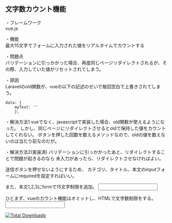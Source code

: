 ## 文字数カウント機能

・フレームワーク  
vue.js

・機能  
最大15文字でフォームに入力された値をリアルタイムでカウントする

・問題点  
バリデーションに引っかかった場合、再度同じページリダイレクトされるが、その際、入力していた値がリセットされてしまう。  

・原因  
Laravelのold関数が、vueの以下の記述のせいで毎回空白で上書きされてしまう。
```
data: {
    myText: ''
    },
```

・解決方法1
vueでなく、javascriptで実装した場合、old関数が使えるようになった。
しかし、同じページにリダイレクトさせるとoldで保持した値をカウントしてくれない。
ボタンを押した回数を数えるメソッドなので、oldの値を数えないのは当たり前なのだが。

・解決方法2(実装済)
バリデーションに引っかかったあと、リダイレクトすることで問題が起きるのなら
未入力があったら、リダイレクトさせなければよい。

送信ボタンを押せないようにするため、
カテゴリ、タイトル、本文のinputフォームにrequiredを設定すればいい。

また、本文1,2,3にformで15文字制限を追加。
<input maxlength='15'>


ひとまず、vueのカウント機能はオミットし、HTMLで文字数制限をする。
<input maxlength='15'>


<a href="https://packagist.org/packages/laravel/framework"><img src="https://poser.pugx.org/laravel/framework/d/total.svg" alt="Total Downloads"></a>
